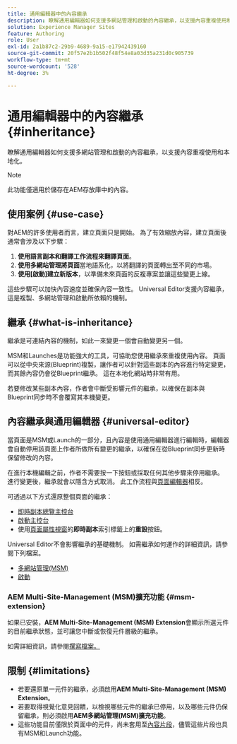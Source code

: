 ```yaml
---
title: 通用編輯器中的內容繼承
description: 瞭解通用編輯器如何支援多網站管理和啟動的內容繼承，以支援內容重複使用和本地化。
solution: Experience Manager Sites
feature: Authoring
role: User
exl-id: 2a1b87c2-29b9-4689-9a15-e17942439160
source-git-commit: 20f57e2b1b502f48f54e8a03d35a231d0c905739
workflow-type: tm+mt
source-wordcount: '528'
ht-degree: 3%

---
```


# 通用編輯器中的內容繼承 {#inheritance}

瞭解通用編輯器如何支援多網站管理和啟動的內容繼承，以支援內容重複使用和本地化。

>[!NOTE]
>
>此功能僅適用於儲存在AEM存放庫中的內容。

## 使用案例 {#use-case}

對AEM的許多使用者而言，建立頁面只是開始。 為了有效縮放內容，建立頁面後通常會涉及以下步驟：

1. **使用語言副本和翻譯工作流程來翻譯頁面**。
1. **使用多網站管理將頁面**&#x200B;當地語系化，以將翻譯的頁面轉出至不同的市場。
1. **使用[啟動]建立新版本**，以準備未來頁面的反複專案並讓這些變更上線。

這些步驟可以加快內容速度並確保內容一致性。 Universal Editor支援內容繼承，這是複製、多網站管理和啟動所依賴的機制。

## 繼承 {#what-is-inheritance}

繼承是可連結內容的機制，如此一來變更一個會自動變更另一個。

MSM和Launches是功能強大的工具，可協助您使用繼承來重複使用內容。 頁面可以從中央來源(Blueprint)複製，讓作者可以針對這些副本的內容進行特定變更，而其餘內容仍會從Blueprint繼承。 這在本地化網站時非常有用。

若要修改某些副本內容，作者會中斷受影響元件的繼承，以確保在副本與Blueprint同步時不會覆寫其本機變更。

## 內容繼承與通用編輯器 {#universal-editor}

當頁面是MSM或Launch的一部分，且內容是使用通用編輯器進行編輯時，編輯器會自動停用該頁面上作者所做所有變更的繼承，以確保在從Blueprint同步更新時保留修改的內容。

在進行本機編輯之前，作者不需要按一下按鈕或採取任何其他步驟來停用繼承。 進行變更後，繼承就會以隱含方式取消。 此工作流程與[頁面編輯器](/help/sites-cloud/authoring/page-editor/edit-content.md#inherited-components)相反。

可透過以下方式還原整個頁面的繼承：

* [即時副本總覽主控台](/help/sites-cloud/administering/msm/live-copy-overview.md)
* [啟動主控台](/help/sites-cloud/authoring/launches/overview.md#the-launches-console)
* 使用[頁面屬性視窗](/help/sites-cloud/authoring/sites-console/page-properties.md)的&#x200B;**即時副本**&#x200B;索引標籤上的&#x200B;**重設**&#x200B;按鈕。

Universal Editor不會影響繼承的基礎機制。 如需繼承如何運作的詳細資訊，請參閱下列檔案。

* [多網站管理(MSM)](/help/sites-cloud/administering/msm/overview.md)
* [啟動](/help/sites-cloud/authoring/launches/overview.md)

### AEM Multi-Site-Management (MSM)擴充功能 {#msm-extension}

如果已安裝，**AEM Multi-Site-Management (MSM) Extension**&#x200B;會顯示所選元件的目前繼承狀態，並可讓您中斷或恢復元件層級的繼承。

如需詳細資訊，請參閱[撰寫檔案。](/help/sites-cloud/authoring/universal-editor/authoring.md#inheritance)

## 限制 {#limitations}

* 若要還原單一元件的繼承，必須啟用&#x200B;**AEM Multi-Site-Management (MSM) Extension**。
* 若要取得視覺化意見回饋，以檢視哪些元件的繼承已停用，以及哪些元件仍保留繼承，則必須啟用&#x200B;**AEM多網站管理(MSM)擴充功能**。
* 這些功能目前僅限於頁面中的元件，尚未套用至[內容片段](/help/sites-cloud/administering/content-fragments/overview.md)，儘管這些片段也具有MSM和Launch功能。
